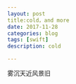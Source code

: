 ```yaml
---
layout: post
title:cold，and more 
date: 2017-11-28
categories: blog
tags: [swift]
description: cold

---
```

雾沉天近风景旧
